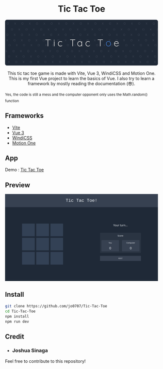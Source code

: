 <h1 align="center">Tic Tac Toe</h1>

<p align="center">
  <img src="screenshots/banner.png"/>
</p>

<p align="center">
    This tic tac toe game is made with Vite, Vue 3, WindiCSS and Motion One. This is my first Vue project to learn the basics of Vue. I also try to learn a framework by mostly reading the documentation (😎).
</p>

<sub>Yes, the code is still a mess and the computer opponent only uses the Math.random() function</sub>


## Frameworks
  * [Vite](https://vitejs.dev/)
  * [Vue 3](https://vuejs.org/)
  * [WindiCSS](https://windicss.org/)
  * [Motion One](https://motion.dev/)

## App
Demo : [Tic Tac Toe](https://tic-tac-toe-red-alpha.vercel.app/)


## Preview
<img src="screenshots/game.png"/>

## Install
```bash
git clone https://github.com/jo0707/Tic-Tac-Toe
cd Tic-Tac-Toe
npm install
npm run dev
```

## Credit
* ### Joshua Sinaga

Feel free to contribute to this repository!
